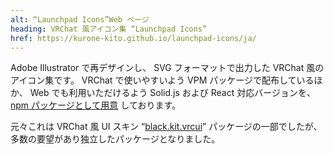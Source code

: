 ```yaml
---
alt: “Launchpad Icons”Web ページ
heading: VRChat 風アイコン集 “Launchpad Icons”
href: https://kurone-kito.github.io/launchpad-icons/ja/
---
```


<!-- markdownlint-disable MD041 -->

Adobe Illustrator で再デザインし、
SVG フォーマットで出力した VRChat 風のアイコン集です。
VRChat で使いやすいよう VPM パッケージで配布しているほか、
Web でも利用いただけるよう Solid.js および React 対応バージョンを、
[npm パッケージとして用意](https://www.npmjs.com/search?q=%40kurone-kito%2Flaunchpad-icon)
しております。

元々これは VRChat 風 UI スキン
“[black.kit.vrcui](https://kurone-kito.booth.pm/items/5545750)”
パッケージの一部でしたが、多数の要望があり独立したパッケージとなりました。
